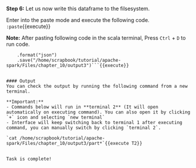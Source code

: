 
**Step 6:** Let us now write this dataframe to the filsesystem.

Enter into the paste mode and execute the following code.
`:paste`{{execute}}

**Note:** After pasting following code in the scala terminal, Press  `Ctrl` + `D` to run code.

```multiJson.write
    .format("json")
    .save("/home/scrapbook/tutorial/apache-spark/Files/chapter_10/output3")```{{execute}}

 
#### Output
You can check the output by running the following command from a new terminal.

**Important:** 
- Commands below will run in **terminal 2** (It will open automatically on executing command). You can also open it by clicking `+` icon and selecting `new terminal`
- Interface will keep switching back to terminal 1 after executing command, you can manually switch by clicking `terminal 2`.

`cat /home/scrapbook/tutorial/apache-spark/Files/chapter_10/output3/part*`{{execute T2}}

 
Task is complete!

